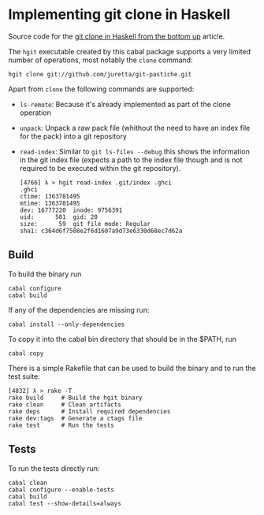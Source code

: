 # Implementing git clone in Haskell


Source code for the [git clone in Haskell from the bottom up](http://stefan.saasen.me/articles/git-clone-in-haskell-from-the-bottom-up/) article.

The `hgit` executable created by this cabal package supports a very limited number of operations, most notably the `clone` command:

    hgit clone git://github.com/juretta/git-pastiche.git
    
Apart from `clone` the following commands are supported:

* `ls-remote`: Because it's already implemented as part of the clone operation
* `unpack`: Unpack a raw pack file (whithout the need to have an index file for the pack) into a git repository
* `read-index`: Similar to `git ls-files --debug` this shows the information in the git index file (expects a path to the index file though and is not required to be executed within the git repository).

      [4766] λ > hgit read-index .git/index .ghci
      .ghci
      ctime: 1363781495
      mtime: 1363781495
      dev: 16777220  inode: 9756391
      uid:      501  gid: 20
      size:      59  git file mode: Regular
      sha1: c364d6f7508e2f6d1607a9d73e6330d68ec7d62a

## Build

To build the binary run

    cabal configure
    cabal build
    
If any of the dependencies are missing run:
    
    cabal install --only-dependencies
    
To copy it into the cabal bin directory that should be in the $PATH, run
    
    cabal copy
    
There is a simple Rakefile that can be used to build the binary and to run the test suite:

    [4832] λ > rake -T
    rake build     # Build the hgit binary
    rake clean     # Clean artifacts
    rake deps      # Install required dependencies
    rake dev:tags  # Generate a ctags file
    rake test      # Run the tests
    
    
## Tests

To run the tests directly run:

    cabal clean
    cabal configure --enable-tests
    cabal build
    cabal test --show-details=always